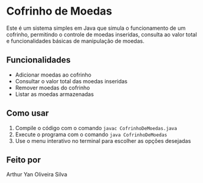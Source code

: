 # Cofrinho de Moedas

Este é um sistema simples em Java que simula o funcionamento de um cofrinho, permitindo o controle de moedas inseridas, consulta ao valor total e funcionalidades básicas de manipulação de moedas.

## Funcionalidades

- Adicionar moedas ao cofrinho
- Consultar o valor total das moedas inseridas
- Remover moedas do cofrinho
- Listar as moedas armazenadas

## Como usar

1. Compile o código com o comando `javac CofrinhoDeMoedas.java`
2. Execute o programa com o comando `java CofrinhoDeMoedas`
3. Use o menu interativo no terminal para escolher as opções desejadas

## Feito por

Arthur Yan Oliveira Silva

